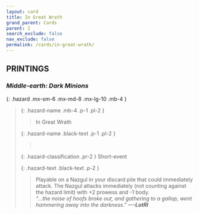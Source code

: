 ```yaml
---
layout: card
title: In Great Wrath
grand_parent: Cards
parent: I
search_exclude: false
nav_exclude: false
permalink: /cards/in-great-wrath/
---
```


## PRINTINGS


### _Middle-earth: Dark Minions_

{: .hazard .mx-sm-6 .mx-md-8 .mx-lg-10 .mb-4 }
> {: .hazard-name .mb-4 .p-1 .pl-2 }
> > <div class="hazard-mp"></div>
> > <div class="card-name">In Great Wrath</div>
>
> {: .hazard-name .black-text .p-1 .pl-2 }
> > &nbsp;
>
> {: .hazard-classification .pr-2 }
> Short-event
>
> {: .hazard-text .black-text .p-2 }
> > Playable on a Nazgul in your discard pile that could immediately attack. The Nazgul attacks immediately (not counting against the hazard limit) with +2 prowess and -1 body.   <br>_“...the noise of hoofs broke out, and gathering to a gallop, went hammering away into the darkness."_ ***---&#65279;LotRI*** 
>
